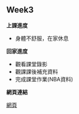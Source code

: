 ## Week3


**上課進度**
- 身體不舒服，在家休息


**回家進度**
- 觀看課堂錄影
- 觀課課後補充資料
- 完成課堂作業(NBA資料)


**網頁連結**

[網頁](https://xjy741.github.io/107-1R_Data_Science/week_3/hw3.html)